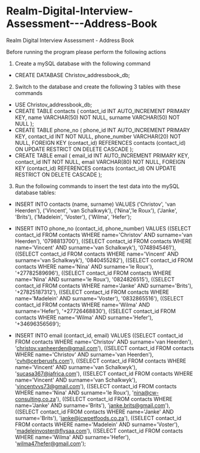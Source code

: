 # Realm-Digital-Interview-Assessment---Address-Book
Realm Digital Interview Assessment - Address Book

Before running the program please perform the following actions

1. Create a mySQL database with the following command
  - CREATE DATABASE Christov_addressbook_db;
  
2. Switch to the database and create the following 3 tables with these commands
  - USE Christov_addressbook_db;
  - CREATE TABLE contacts (
    contact_id INT AUTO_INCREMENT PRIMARY KEY, 
    name VARCHAR(50) NOT NULL, 
    surname VARCHAR(50) NOT NULL
    );
  - CREATE TABLE phone_no (
    phone_id INT AUTO_INCREMENT PRIMARY KEY, 
    contact_id INT NOT NULL, 
    phone_number VARCHAR(20) NOT NULL,
    FOREIGN KEY (contact_id)
    REFERENCES contacts (contact_id)
    ON UPDATE RESTRICT ON DELETE CASCADE
    );
  - CREATE TABLE email (
    email_id INT AUTO_INCREMENT PRIMARY KEY, 
    contact_id INT NOT NULL, 
    email VARCHAR(80) NOT NULL,
    FOREIGN KEY (contact_id)
    REFERENCES contacts (contact_id)
    ON UPDATE RESTRICT ON DELETE CASCADE
    );
    
3. Run the following commands to insert the test data into the mySQL database tables:
  - INSERT INTO contacts (name, surname)
    VALUES 
    ('Christov', 'van Heerden'),
    ('Vincent', 'van Schalkwyk'),
    ('Nina','le Roux'),
    ('Janke', 'Brits'),
    ('Madelein', 'Voster'),
    ('Wilma', 'Hefer');
    
  - INSERT INTO phone_no (contact_id, phone_number)
    VALUES
    ((SELECT contact_id FROM contacts WHERE name='Christov' AND surname='van Heerden'), '0798813700'),
    ((SELECT contact_id FROM contacts WHERE name='Vincent' AND surname='van Schalkwyk'), '0748945461'),
    ((SELECT contact_id FROM contacts WHERE name='Vincent' AND surname='van Schalkwyk'), '0840455282'),
    ((SELECT contact_id FROM contacts WHERE name='Nina' AND surname='le Roux'), '+27782589696'),
    ((SELECT contact_id FROM contacts WHERE name='Nina' AND surname='le Roux'), '0824826515'),
    ((SELECT contact_id FROM contacts WHERE name='Janke' AND surname='Brits'), '+27825187312'),
    ((SELECT contact_id FROM contacts WHERE name='Madelein' AND surname='Voster'), '0832865516'),
    ((SELECT contact_id FROM contacts WHERE name='Wilma' AND surname='Hefer'), '+27726468830'),
    ((SELECT contact_id FROM contacts WHERE name='Wilma' AND surname='Hefer'), '+34696356569');
    
  - INSERT INTO email (contact_id, email)
    VALUES
    ((SELECT contact_id FROM contacts WHERE name='Christov' AND surname='van Heerden'), 'christov.vanheerden@gmail.com'),
    ((SELECT contact_id FROM contacts WHERE name='Christov' AND surname='van Heerden'), 'cvh@cerberusfs.com'),
    ((SELECT contact_id FROM contacts WHERE name='Vincent' AND surname='van Schalkwyk'), 'sucasa367@iafrica.com'),
    ((SELECT contact_id FROM contacts WHERE name='Vincent' AND surname='van Schalkwyk'), 'vincentvvs73@gmail.com'),
    ((SELECT contact_id FROM contacts WHERE name='Nina' AND surname='le Roux'), 'nina@cw-consulting.co.za'),
    ((SELECT contact_id FROM contacts WHERE name='Janke' AND surname='Brits'), 'janke.brits@gmail.com'),
    ((SELECT contact_id FROM contacts WHERE name='Janke' AND surname='Brits'), 'janke@jcwpetfoods.co.za'),
    ((SELECT contact_id FROM contacts WHERE name='Madelein' AND surname='Voster'), 'madeleinvoster@flysaa.com'),
    ((SELECT contact_id FROM contacts WHERE name='Wilma' AND surname='Hefer'), 'wilma47hefer@gmail.com');
    
